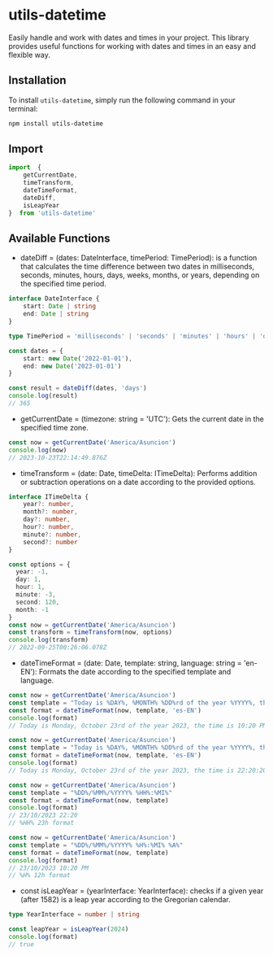 # utils-datetime

Easily handle and work with dates and times in your project. This library provides useful functions for working with dates and times in an easy and flexible way.

## Installation

To install `utils-datetime`, simply run the following command in your terminal:

```bash
npm install utils-datetime
```
## Import

```typescript
import  { 
    getCurrentDate, 
    timeTransform, 
    dateTimeFormat,
    dateDiff,
    isLeapYear 
}  from 'utils-datetime'
```

## Available Functions

- dateDiff = (dates: DateInterface, timePeriod: TimePeriod): is a function that calculates the time difference between two dates in milliseconds, seconds, minutes, hours, days, weeks, months, or years, depending on the specified time period.

```typescript
interface DateInterface {
    start: Date | string
    end: Date | string
}

type TimePeriod = 'milliseconds' | 'seconds' | 'minutes' | 'hours' | 'days' | 'weeks' | 'months' | 'years'
```

```typescript
const dates = {
    start: new Date('2022-01-01'),
    end: new Date('2023-01-01')
}

const result = dateDiff(dates, 'days')
console.log(result)
// 365
```

- getCurrentDate = (timezone: string = 'UTC'): Gets the current date in the specified time zone.

```typescript
const now = getCurrentDate('America/Asuncion')
console.log(now)
// 2023-10-23T22:14:49.876Z
```

- timeTransform = (date: Date, timeDelta: ITimeDelta): Performs addition or subtraction operations on a date according to the provided options.

```typescript
interface ITimeDelta {
    year?: number, 
    month?: number, 
    day?: number, 
    hour?: number, 
    minute?: number, 
    second?: number 
}
```

```typescript
const options = {
  year: -1,
  day: 1,
  hour: 1,
  minute: -3,
  second: 120,
  month: -1
}
const now = getCurrentDate('America/Asuncion')
const transform = timeTransform(now, options)
console.log(transform)
// 2022-09-25T00:26:06.078Z
```

- dateTimeFormat = (date: Date, template: string, language: string = 'en-EN'): Formats the date according to the specified template and language.

```typescript
const now = getCurrentDate('America/Asuncion')
const template = "Today is %DAY%, %MONTH% %DD%rd of the year %YYYY%, the time is %H%:%MI% %A%"
const format = dateTimeFormat(now, template, 'es-EN')
console.log(format)
// Today is Monday, October 23rd of the year 2023, the time is 10:20 PM.
```

```typescript
const now = getCurrentDate('America/Asuncion')
const template = "Today is %DAY%, %MONTH% %DD%rd of the year %YYYY%, the time is %HH%:%MI%:%SS% with %MS% milliseconds"
const format = dateTimeFormat(now, template, 'es-EN')
console.log(format)
// Today is Monday, October 23rd of the year 2023, the time is 22:20:20 with 345 milliseconds.
```

```typescript
const now = getCurrentDate('America/Asuncion')
const template = "%DD%/%MM%/%YYYY% %HH%:%MI%"
const format = dateTimeFormat(now, template)
console.log(format)
// 23/10/2023 22:20
// %HH% 23h format
```

```typescript
const now = getCurrentDate('America/Asuncion')
const template = "%DD%/%MM%/%YYYY% %H%:%MI% %A%"
const format = dateTimeFormat(now, template)
console.log(format)
// 23/10/2023 10:20 PM
// %H% 12h format
```

- const isLeapYear = (yearInterface: YearInterface): checks if a given year (after 1582) is a leap year according to the Gregorian calendar.

```typescript
type YearInterface = number | string
```

```typescript
const leapYear = isLeapYear(2024)
console.log(format)
// true
```